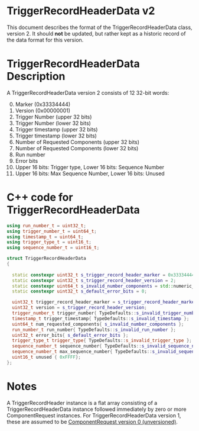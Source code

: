 # TriggerRecordHeaderData v2

This document describes the format of the TriggerRecordHeaderData class, version 2. It should **not** be updated, but rather kept as a historic record of the data format for this version.

# TriggerRecordHeaderData Description

A TriggerRecordHeaderData version 2 consists of 12 32-bit words:

0. Marker (0x33334444)
1. Version (0x00000001)
2. Trigger Number (upper 32 bits)
3. Trigger Number (lower 32 bits)
4. Trigger timestamp (upper 32 bits)
5. Trigger timestamp (lower 32 bits)
6. Number of Requested Components (upper 32 bits)
7. Number of Requested Components (lower 32 bits)
8. Run number
9. Error bits
10. Upper 16 bits: Trigger type, Lower 16 bits: Sequence Number
11. Upper 16 bits: Max Sequence Number, Lower 16 bits: Unused


# C++ code for TriggerRecordHeaderData

```CPP
using run_number_t = uint32_t; 
using trigger_number_t = uint64_t; 
using timestamp_t = uint64_t;
using trigger_type_t = uint16_t; 
using sequence_number_t = uint16_t;

struct TriggerRecordHeaderData
{
  
  static constexpr uint32_t s_trigger_record_header_marker = 0x33334444;
  static constexpr uint32_t s_trigger_record_header_version = 2;
  static constexpr uint64_t s_invalid_number_components = std::numeric_limits<uint64_t>::max();
  static constexpr uint32_t s_default_error_bits = 0;

  uint32_t trigger_record_header_marker = s_trigger_record_header_marker;
  uint32_t version = s_trigger_record_header_version;
  trigger_number_t trigger_number{ TypeDefaults::s_invalid_trigger_number };
  timestamp_t trigger_timestamp{ TypeDefaults::s_invalid_timestamp };
  uint64_t num_requested_components{ s_invalid_number_components };
  run_number_t run_number{ TypeDefaults::s_invalid_run_number };
  uint32_t error_bits{ s_default_error_bits };
  trigger_type_t trigger_type{ TypeDefaults::s_invalid_trigger_type };
  sequence_number_t sequence_number{ TypeDefaults::s_invalid_sequence_number };
  sequence_number_t max_sequence_number{ TypeDefaults::s_invalid_sequence_number };
  uint16_t unused { 0xFFFF};
};
```

# Notes

A TriggerRecordHeader instance is a flat array consisting of a TriggerRecordHeaderData instance followed immediately by zero or more ComponentRequest instances. For TriggerRecordHeaderData version 1, these are assumed to be [ComponentRequest version 0 (unversioned)](ComponentRequestV0.md).
